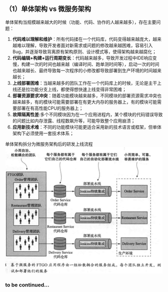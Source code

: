 ## **（1）单体架构 vs 微服务架构**

单体架构当规模越来越大的时候（功能、代码、协作的人越来越多），存在主要问题：

1. **代码难以理解和维护**：所有代码揉在一个代码库，代码变得越来越庞大，越来越难以理解，导致开发者面对新需求或问题的修改越来越困难，容易引入Bug，并逐渐导致背离原有架构原则、设计模式等，使得架构越来越腐化；
2. **代码编辑+构建+运行周期变长**：代码越来越多，导致开发过程中IDE响应变慢，构建一次的时间也越来越（编译时间、跑单测时间等），启动一次的时间也越来越长、最终导致每一次程序的小修改都导致部署到生产环境的时间越来越长；
3. **上线部署困难**：当越来越多的团队工作在一个代码库上的时候，无论是主干上线还是拉功能分支上线，都使得想快速上线变得非常困难；
4. **部署资源要求冲突**：随着功能模块越来越多，不同模块的部署资源需求冲突也越来越多，有的模块可能需要部署在有更大内存的服务器上，有的模块可能需要部署在有高性能CPU的服务器上；
5. **故障隔离性差**:多个不同模块因为在一个应用进程内，某个模块的代码错误导致的问题比如内存泄露、线程数飙升等，可能导致整个应用崩溃；
6. **应用新技术难**：不同的功能模块可能更适合采用新的技术语言或框架，但单体架构下必须使用一套技术体系；

单体架构拆分为微服务架构后的研发上线流程\
![single-to-microservice-deploy](https://github.com/xiaoyuge/Tech-Notes/blob/main/%E6%9E%B6%E6%9E%84%E8%AE%BE%E8%AE%A1/resources/single-to-microservice-deploy.png)

### **to be continued...**
